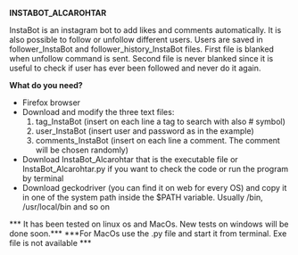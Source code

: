 **INSTABOT_ALCAROHTAR**

InstaBot is an instagram bot to add likes and comments automatically. It is also possible to follow or unfollow different users.
Users are saved in follower_InstaBot and follower_history_InstaBot files.
First file is blanked when unfollow command is sent.
Second file is never blanked since it is useful to check if user has ever been followed and never do it again.

**What do you need?**
- Firefox browser
- Download and modify the three text files: 
	1. tag_InstaBot (insert on each line a tag to search with also # symbol)
	2. user_InstaBot (insert user and password as in the example)
	3. comments_InstaBot (insert on each line a comment. The comment will be chosen randomly)
- Download InstaBot_Alcarohtar that is the executable file or InstaBot_Alcarohtar.py if you want to check the code or run the program by terminal
- Download geckodriver (you can find it on web for every OS) and copy it in one of the system path inside the $PATH variable. Usually /bin, /usr/local/bin and so on


*** It has been tested on linux os and MacOs. New tests on windows will be done soon.***
***For MacOs use the .py file and start it from terminal. Exe file is not available ***
